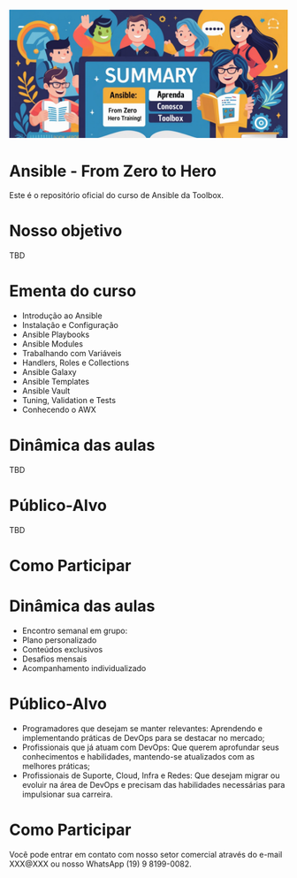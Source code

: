 ![Ansible](imgs/logo_curso.png "Ansible - From Zero to Hero")

# Ansible - From Zero to Hero
Este é o repositório oficial do curso de Ansible da Toolbox.

# Nosso objetivo
TBD

# Ementa do curso
- Introdução ao Ansible
- Instalação e Configuração
- Ansible Playbooks
- Ansible Modules
- Trabalhando com Variáveis
- Handlers, Roles e Collections
- Ansible Galaxy
- Ansible Templates
- Ansible Vault
- Tuning, Validation e Tests
- Conhecendo o AWX

# Dinâmica das aulas
TBD

# Público-Alvo
TBD

# Como Participar

# Dinâmica das aulas
- Encontro semanal em grupo:
- Plano personalizado
- Conteúdos exclusivos
- Desafios mensais
- Acompanhamento individualizado

# Público-Alvo
- Programadores que desejam se manter relevantes: Aprendendo e implementando práticas de DevOps para se destacar no mercado;
- Profissionais que já atuam com DevOps: Que querem aprofundar seus conhecimentos e habilidades, mantendo-se atualizados com as melhores práticas;
- Profissionais de Suporte, Cloud, Infra e Redes: Que desejam migrar ou evoluir na área de DevOps e precisam das habilidades necessárias para impulsionar sua carreira.

# Como Participar
Você pode entrar em contato com nosso setor comercial através do e-mail XXX@XXX ou nosso WhatsApp (19) 9 8199-0082.
